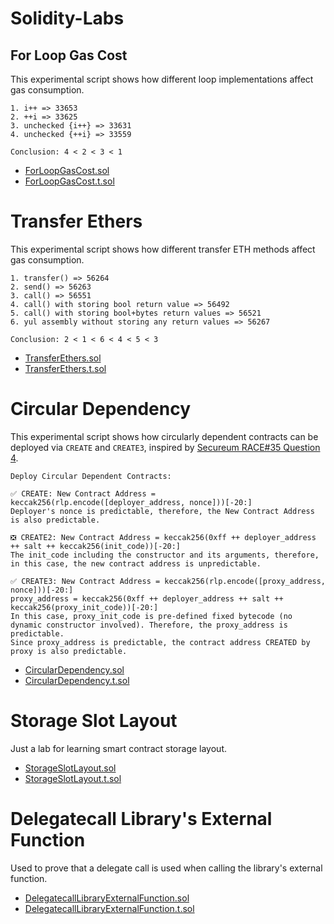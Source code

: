 # Solidity-Labs

## For Loop Gas Cost

This experimental script shows how different loop implementations affect gas consumption.

```
1. i++ => 33653
2. ++i => 33625
3. unchecked {i++} => 33631
4. unchecked {++i} => 33559

Conclusion: 4 < 2 < 3 < 1
```

- [ForLoopGasCost.sol](src/ForLoopGasCost.sol)
- [ForLoopGasCost.t.sol](test/ForLoopGasCost.t.sol)


# Transfer Ethers

This experimental script shows how different transfer ETH methods affect gas consumption.

```
1. transfer() => 56264
2. send() => 56263
3. call() => 56551
4. call() with storing bool return value => 56492
5. call() with storing bool+bytes return values => 56521
6. yul assembly without storing any return values => 56267

Conclusion: 2 < 1 < 6 < 4 < 5 < 3
```

- [TransferEthers.sol](src/TransferEthers.sol)
- [TransferEthers.t.sol](test/TransferEthers.t.sol)

# Circular Dependency

This experimental script shows how circularly dependent contracts can be deployed via `CREATE` and `CREATE3`, inspired by [Secureum RACE#35 Question 4](https://ventral.digital/posts/2024/12/10/race-35-of-the-secureum-bootcamp-epoch-infinity/#question-4-of-8).

```
Deploy Circular Dependent Contracts:

✅ CREATE: New Contract Address = keccak256(rlp.encode([deployer_address, nonce]))[-20:]
Deployer's nonce is predictable, therefore, the New Contract Address is also predictable.

❎ CREATE2: New Contract Address = keccak256(0xff ++ deployer_address ++ salt ++ keccak256(init_code))[-20:]
The init_code including the constructor and its arguments, therefore, in this case, the new contract address is unpredictable.

✅ CREATE3: New Contract Address = keccak256(rlp.encode([proxy_address, nonce]))[-20:]
proxy_address = keccak256(0xff ++ deployer_address ++ salt ++ keccak256(proxy_init_code))[-20:]
In this case, proxy_init_code is pre-defined fixed bytecode (no dynamic constructor involved). Therefore, the proxy_address is predictable.
Since proxy_address is predictable, the contract address CREATED by proxy is also predictable.
```

- [CircularDependency.sol](src/CircularDependency.sol)
- [CircularDependency.t.sol](test/CircularDependency.t.sol)

# Storage Slot Layout

Just a lab for learning smart contract storage layout.

- [StorageSlotLayout.sol](src/StorageSlotLayout.sol)
- [StorageSlotLayout.t.sol](test/StorageSlotLayout.t.sol)

# Delegatecall Library's External Function

Used to prove that a delegate call is used when calling the library's external function.


- [DelegatecallLibraryExternalFunction.sol](src/DelegatecallLibraryExternalFunction.sol)
- [DelegatecallLibraryExternalFunction.t.sol](test/DelegatecallLibraryExternalFunction.t.sol)
